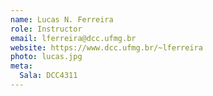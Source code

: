 ```yaml
---
name: Lucas N. Ferreira
role: Instructor
email: lferreira@dcc.ufmg.br
website: https://www.dcc.ufmg.br/~lferreira
photo: lucas.jpg
meta:
  Sala: DCC4311
---
```


<!-- [Schedule an appointment](#){: .btn .btn-outline } -->
